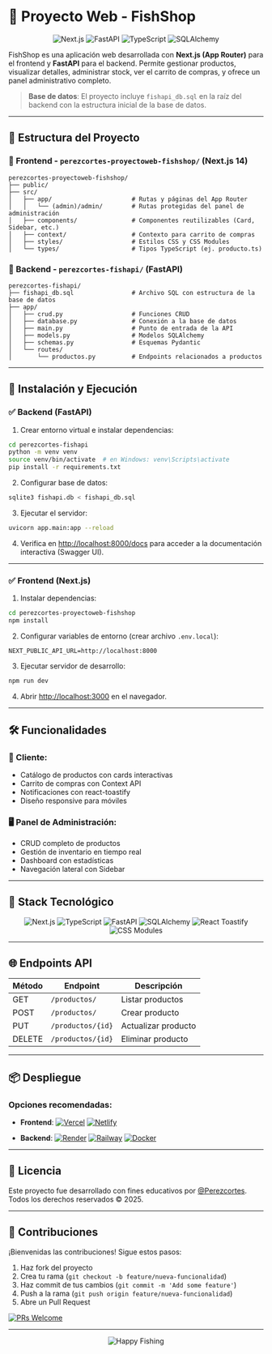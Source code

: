 # 🎣 Proyecto Web - FishShop

<div align="center">
  <img src="https://img.shields.io/badge/Next.js-14.0.0-black?logo=next.js&style=for-the-badge" alt="Next.js">
  <img src="https://img.shields.io/badge/FastAPI-0.95.0-009688?logo=fastapi&style=for-the-badge" alt="FastAPI">
  <img src="https://img.shields.io/badge/TypeScript-4.9.5-3178C6?logo=typescript&style=for-the-badge" alt="TypeScript">
  <img src="https://img.shields.io/badge/SQLAlchemy-2.0.0-red?logo=python&style=for-the-badge" alt="SQLAlchemy">
</div>

FishShop es una aplicación web desarrollada con **Next.js (App Router)** para el frontend y **FastAPI** para el backend. Permite gestionar productos, visualizar detalles, administrar stock, ver el carrito de compras, y ofrece un panel administrativo completo.

> **Base de datos**: El proyecto incluye `fishapi_db.sql` en la raíz del backend con la estructura inicial de la base de datos.

---

## 📁 Estructura del Proyecto

### 🔹 Frontend - `perezcortes-proyectoweb-fishshop/` (Next.js 14)

```
perezcortes-proyectoweb-fishshop/
├── public/
├── src/
│   ├── app/                      # Rutas y páginas del App Router
│   │   └── (admin)/admin/        # Rutas protegidas del panel de administración
│   ├── components/               # Componentes reutilizables (Card, Sidebar, etc.)
│   ├── context/                  # Contexto para carrito de compras
│   ├── styles/                   # Estilos CSS y CSS Modules
│   └── types/                    # Tipos TypeScript (ej. producto.ts)
```

### 🔹 Backend - `perezcortes-fishapi/` (FastAPI)

```
perezcortes-fishapi/
├── fishapi_db.sql                # Archivo SQL con estructura de la base de datos
├── app/
│   ├── crud.py                   # Funciones CRUD
│   ├── database.py               # Conexión a la base de datos
│   ├── main.py                   # Punto de entrada de la API
│   ├── models.py                 # Modelos SQLAlchemy
│   ├── schemas.py                # Esquemas Pydantic
│   └── routes/
│       └── productos.py          # Endpoints relacionados a productos
```

---

## 🚀 Instalación y Ejecución

### ✅ Backend (FastAPI)

1. Crear entorno virtual e instalar dependencias:
```bash
cd perezcortes-fishapi
python -m venv venv
source venv/bin/activate  # en Windows: venv\Scripts\activate
pip install -r requirements.txt
```

2. Configurar base de datos:
```bash
sqlite3 fishapi.db < fishapi_db.sql
```

3. Ejecutar el servidor:
```bash
uvicorn app.main:app --reload
```

4. Verifica en [http://localhost:8000/docs](http://localhost:8000/docs) para acceder a la documentación interactiva (Swagger UI).

---

### ✅ Frontend (Next.js)

1. Instalar dependencias:
```bash
cd perezcortes-proyectoweb-fishshop
npm install
```

2. Configurar variables de entorno (crear archivo `.env.local`):
```env
NEXT_PUBLIC_API_URL=http://localhost:8000
```

3. Ejecutar servidor de desarrollo:
```bash
npm run dev
```

4. Abrir [http://localhost:3000](http://localhost:3000) en el navegador.

---

## 🛠️ Funcionalidades

### 🛒 Cliente:
- Catálogo de productos con cards interactivas
- Carrito de compras con Context API
- Notificaciones con react-toastify
- Diseño responsive para móviles

### 🖥️ Panel de Administración:
- CRUD completo de productos
- Gestión de inventario en tiempo real
- Dashboard con estadísticas
- Navegación lateral con Sidebar

---

## 🧩 Stack Tecnológico

<div align="center">
  <img src="https://img.shields.io/badge/-Next.js-000?logo=next.js" alt="Next.js">
  <img src="https://img.shields.io/badge/-TypeScript-3178C6?logo=typescript" alt="TypeScript">
  <img src="https://img.shields.io/badge/-FastAPI-009688?logo=fastapi" alt="FastAPI">
  <img src="https://img.shields.io/badge/-SQLAlchemy-red?logo=python" alt="SQLAlchemy">
  <img src="https://img.shields.io/badge/-React%20Toastify-FFCA28?logo=react" alt="React Toastify">
  <img src="https://img.shields.io/badge/-CSS%20Modules-1572B6?logo=css3" alt="CSS Modules">
</div>

---

## 🌐 Endpoints API

| Método | Endpoint            | Descripción               | 
|--------|---------------------|---------------------------|
| GET    | `/productos/`       | Listar productos          |
| POST   | `/productos/`       | Crear producto            | 
| PUT    | `/productos/{id}`   | Actualizar producto       | 
| DELETE | `/productos/{id}`   | Eliminar producto         | 

---

## 📦 Despliegue

### Opciones recomendadas:

- **Frontend**: 
  [![Vercel](https://img.shields.io/badge/Vercel-Deploy-black?logo=vercel)](https://vercel.com/docs)
  [![Netlify](https://img.shields.io/badge/Netlify-Deploy-00C7B7?logo=netlify)](https://www.netlify.com/)

- **Backend**: 
  [![Render](https://img.shields.io/badge/Render-Deploy-46E3B7)](https://render.com/)
  [![Railway](https://img.shields.io/badge/Railway-Deploy-0B0D0E?logo=railway)](https://railway.app/)
  [![Docker](https://img.shields.io/badge/Docker-Deploy-2496ED?logo=docker)](https://www.docker.com/)

---

## 📄 Licencia

Este proyecto fue desarrollado con fines educativos por [@Perezcortes](https://github.com/tu-usuario).  
Todos los derechos reservados © 2025.

---

## 💬 Contribuciones

¡Bienvenidas las contribuciones! Sigue estos pasos:

1. Haz fork del proyecto
2. Crea tu rama (`git checkout -b feature/nueva-funcionalidad`)
3. Haz commit de tus cambios (`git commit -m 'Add some feature'`)
4. Push a la rama (`git push origin feature/nueva-funcionalidad`)
5. Abre un Pull Request

[![PRs Welcome](https://img.shields.io/badge/PRs-welcome-brightgreen.svg)](https://github.com/tu-usuario/fishshop/pulls)

---

<div align="center">
  <img src="https://img.shields.io/badge/🎣-Happy%20Fishing!-blue" alt="Happy Fishing">
</div>
